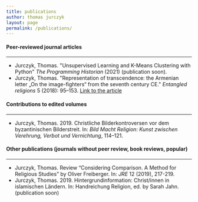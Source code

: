 ```yaml
---
title: publications
author: thomas jurczyk
layout: page
permalink: /publications/
---
```


#### Peer-reviewed journal articles
***  
- Jurczyk, Thomas. "Unsupervised Learning and K-Means Clustering with Python" *The Programming Historian* (2021) (publication soon).
- Jurczyk, Thomas. "Representation of transcendence: the Armenian letter „On the image-fighters“ from the seventh century CE." *Entangled religions* 5 (2018): 95–153. [Link to the article](https://er.ceres.rub.de/index.php/ER/article/view/7306)  

#### Contributions to edited volumes
***  
- Jurczyk, Thomas. 2019. Christliche Bilderkontroversen vor dem byzantinischen Bilderstreit. In: *Bild Macht Religion: Kunst zwischen Verehrung, Verbot und Vernichtung*, 114–121.  

#### Other publications (journals without peer review, book reviews, popular)
***  
- Jurczyk, Thomas. Review “Considering Comparison. A Method for Religious Studies” by Oliver Freiberger. In: *JRE* 12 (2019), 217-219.
- Jurczyk, Thomas. 2019. Hintergrundinformation: Christ/innen in islamischen Ländern. In: Handreichung Religion, ed. by Sarah Jahn. (publication soon)  
